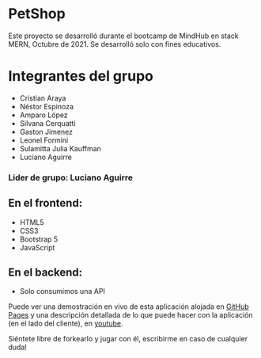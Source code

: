 # PetShop

Este proyecto se desarrolló durante el bootcamp de MindHub en stack MERN, Octubre de 2021. Se desarrolló solo con fines educativos.

# Integrantes del grupo

- Cristian Araya
- Néstor Espinoza
- Amparo López
- Silvana Cerquatti
- Gaston Jimenez
- Leonel Formini
- Sulamitta Julia Kauffman
- Luciano Aguirre

### Lider de grupo: Luciano Aguirre

## En el frontend:
- HTML5
- CSS3
- Bootstrap 5
- JavaScript

## En el backend:
- Solo consumimos una API

Puede ver una demostración en vivo de esta aplicación alojada en [GitHub Pages](https://lucianhoff.github.io/petshopfranco/) y una descripción detallada de lo que puede hacer con la aplicación (en el lado del cliente), en [youtube](https://www.youtube.com/).

Siéntete libre de forkearlo y jugar con él, escribirme en caso de cualquier duda!
